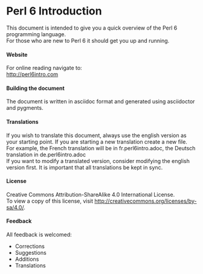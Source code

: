 # Perl 6 Introduction

This document is intended to give you a quick overview of the Perl 6 programming language.  
For those who are new to Perl 6 it should get you up and running.

#### Website
For online reading navigate to:  
http://perl6intro.com

#### Building the document
The document is written in asciidoc format and generated using asciidoctor and pygments.

#### Translations
If you wish to translate this document, always use the english version as your starting point. 
If you are starting a new translation create a new file. For example, the French translation will be in fr.perl6intro.adoc, the Deutsch translation in de.perl6intro.adoc  
If you want to modify a translated version, consider modifying the english version first. It is important that all translations be kept in sync.

#### License
Creative Commons Attribution-ShareAlike 4.0 International License.  
To view a copy of this license, visit http://creativecommons.org/licenses/by-sa/4.0/.

#### Feedback
All feedback is welcomed:
* Corrections
* Suggestions
* Additions
* Translations
